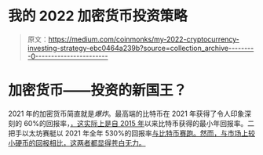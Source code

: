 # 我的 2022 加密货币投资策略

> 原文：<https://medium.com/coinmonks/my-2022-cryptocurrency-investing-strategy-ebc0464a239b?source=collection_archive---------0----------------------->

# 加密货币——投资的新国王？

2021 年的加密货币简直就是*爆炸*。最高端的比特币在 2021 年获得了令人印象深刻的 60%的回报率，[，这实际上是自 2015 年](https://www.bloomberg.com/news/articles/2021-12-31/bitcoin-is-ending-its-bang-of-a-2021-with-a-winter-whimper)以来比特币获得的最小年回报率。二把手以太坊赛艇以 2021 年全年 530%的回报率[与比特币赛跑。然而，与市场上较小硬币的回报相比，这两者都显得苍白无力。](https://fortune.com/2021/12/01/ether-overtakes-bitcoin-king-of-crypto-530-return-2021-ethereum/#:~:text=Ether%20overtakes%20Bitcoin%20as%20king,530%25%20return%20in%202021%20%7C%20Fortune)